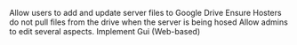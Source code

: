 Allow users to add and update server files to Google Drive 
Ensure Hosters do not pull files from the drive when the server is being hosed
Allow admins to edit several aspects.
Implement Gui (Web-based)
